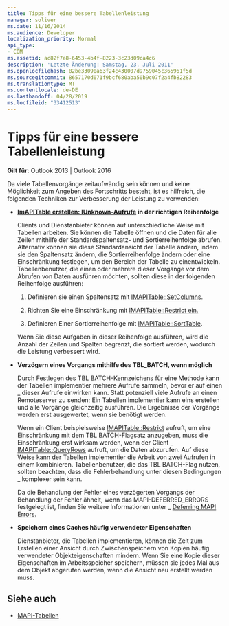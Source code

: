 ```yaml
---
title: Tipps für eine bessere Tabellenleistung
manager: soliver
ms.date: 11/16/2014
ms.audience: Developer
localization_priority: Normal
api_type:
- COM
ms.assetid: ac82f7e8-6453-4b4f-8223-3c23d09ca4c6
description: 'Letzte Änderung: Samstag, 23. Juli 2011'
ms.openlocfilehash: 82be33090a63f24c430007d9759045c365961f5d
ms.sourcegitcommit: 8657170d071f9bcf680aba50b9c07f2a4fb82283
ms.translationtype: MT
ms.contentlocale: de-DE
ms.lasthandoff: 04/28/2019
ms.locfileid: "33412513"
---
```

# <a name="tips-for-better-table-performance"></a>Tipps für eine bessere Tabellenleistung
  
**Gilt für**: Outlook 2013 | Outlook 2016 
  
Da viele Tabellenvorgänge zeitaufwändig sein können und keine Möglichkeit zum Angeben des Fortschritts besteht, ist es hilfreich, die folgenden Techniken zur Verbesserung der Leistung zu verwenden:
  
- **[ImAPITable erstellen: IUnknown-Aufrufe](imapitableiunknown.md) in der richtigen Reihenfolge**
    
   Clients und Dienstanbieter können auf unterschiedliche Weise mit Tabellen arbeiten. Sie können die Tabelle öffnen und die Daten für alle Zeilen mithilfe der Standardspaltensatz- und Sortierreihenfolge abrufen. Alternativ können sie diese Standardansicht der Tabelle ändern, indem sie den Spaltensatz ändern, die Sortierreihenfolge ändern oder eine Einschränkung festlegen, um den Bereich der Tabelle zu einentwickeln. Tabellenbenutzer, die einen oder mehrere dieser Vorgänge vor dem Abrufen von Daten ausführen möchten, sollten diese in der folgenden Reihenfolge ausführen:
    
    1. Definieren sie einen Spaltensatz mit [IMAPITable::SetColumns](imapitable-setcolumns.md).
        
    2. Richten Sie eine Einschränkung mit [IMAPITable::Restrict ein.](imapitable-restrict.md)
        
    3. Definieren Einer Sortierreihenfolge mit [IMAPITable::SortTable](imapitable-sorttable.md).
    
    Wenn Sie diese Aufgaben in dieser Reihenfolge ausführen, wird die Anzahl der Zeilen und Spalten begrenzt, die sortiert werden, wodurch die Leistung verbessert wird.
    
- **Verzögern eines Vorgangs mithilfe des TBL_BATCH, wenn möglich**
    
    Durch Festlegen des TBL BATCH-Kennzeichens für eine Methode kann der Tabellen implementier mehrere Aufrufe sammeln, bevor er auf einen \_ dieser Aufrufe einwirken kann. Statt potenziell viele Aufrufe an einen Remoteserver zu senden; Ein Tabellen implementier kann eins erstellen und alle Vorgänge gleichzeitig ausführen. Die Ergebnisse der Vorgänge werden erst ausgewertet, wenn sie benötigt werden. 
    
    Wenn ein Client beispielsweise [IMAPITable::Restrict](imapitable-restrict.md) aufruft, um eine Einschränkung mit dem TBL BATCH-Flagsatz anzugeben, muss die Einschränkung erst wirksam werden, wenn der Client \_ [IMAPITable::QueryRows](imapitable-queryrows.md) aufruft, um die Daten abzurufen. Auf diese Weise kann der Tabellen implementier die Arbeit von zwei Aufrufen in einem kombinieren. Tabellenbenutzer, die das TBL BATCH-Flag nutzen, sollten beachten, dass die Fehlerbehandlung unter diesen Bedingungen \_ komplexer sein kann. 
    
    Da die Behandlung der Fehler eines verzögerten Vorgangs der Behandlung der Fehler ähnelt, wenn das MAPI-DEFERRED_ERRORS festgelegt ist, finden Sie weitere Informationen unter \_ [Deferring MAPI Errors.](deferring-mapi-errors.md) 
    
- **Speichern eines Caches häufig verwendeter Eigenschaften**
    
    Dienstanbieter, die Tabellen implementieren, können die Zeit zum Erstellen einer Ansicht durch Zwischenspeichern von Kopien häufig verwendeter Objekteigenschaften mindern. Wenn Sie eine Kopie dieser Eigenschaften im Arbeitsspeicher speichern, müssen sie jedes Mal aus dem Objekt abgerufen werden, wenn die Ansicht neu erstellt werden muss.
    
## <a name="see-also"></a>Siehe auch

- [MAPI-Tabellen](mapi-tables.md)

